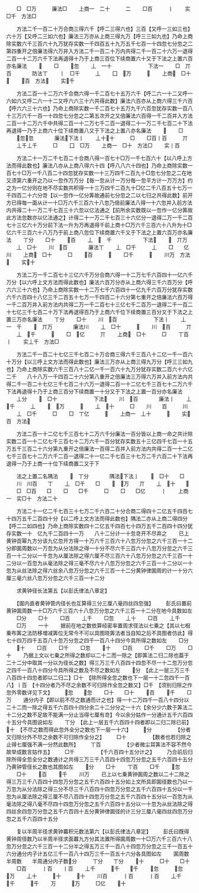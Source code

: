 <!-- { "loadSidebar": true } -->
　　□　□万　　　廉法□
　　上商一　二十　　　二
　　□百　　　丨
　　实□千　方法□






　　方法二千一百二十万合商三得六千【呼二三得六也】三百【又呼一三如三也】六十万【又呼二三如六也】廉法三万亦从上商三得九万【呼三三如九也】乃命上商除实数六千三百六十九万犹存实数一千四百五十九万五千七百一十四忽七分忽之二第四重开之倍廉法得六万并入方法二千一百二十万内共得二千一百二十六万一退得二百一十二万六千下法再退得十乃于上商三百位下续商置六十又于下法之上置六百亦名廉法
　　
　　□
　　忽
　　丄　一十　　　　　　　下法一
　　□　丌百　　　　防法丅
　　丨　□千　　　丄
　　囗　万　　　
　　上商　□十　　　
　　百　方法
　　实千





　　方法二百一十二万六千合商六得一千二百七十五万六千【呼二六一十二又呼一六如六又呼二六一十二又呼六六三十六共得此数】廉法六百亦从上商六得三千六百【呼六六三十六也】乃命上商除实数一千二百七十五万九千六百忽犹存实数一百八十三万六千一百一十四忽七分忽之二第五次开之又倍廉法六百得一千二百并入方法二百一十二万六千中共得二百一十二万七千二百一退得二十一万二千七百二十下法再退得一乃于上商六十位下续商置八又于下法之上置八亦名廉法
　　
　　□
　　忽忽　　　　廉法下法丨
　　丄十十　　　□
　　□百丨百　　　丌
　　丄千丄千　　　□
　　囗　□万
　　上商一　□十　方法□
　　实丨百





　　方法二十一万二千七百二十合商八得一百七十□万一千七百六十【以八呼上方法而得此数也】廉法八亦从上商八得六十四【呼八八六十四也】乃命上商除实数一百七十□万一千八百二十四忽犹存实数一十三万四千二百九十□忽七分忽之二在地又须第六重开之乃以一忽作万万分【毎一忽从计一万分毎一忽平方计一万万方】约之为一亿分则在地不尽实数共积得一十三万四千二百九十□亿二千八百五十七万一千四百二十六分竒【以一忽作一亿分筭故通前七分忽之二以七归之共得此数】前开方已得毎一面从计一十□万六千三百六十八忽乃倍前廉法八得一十六忽并入前方法内共得二十一万二千七百三十六忽以亿法通之【前所余实数既以一忽作一亿分筭故此方法忽数亦以亿法通之】计得二十一万二千七百三十六亿分一退得二万一千二百七十三亿六十万分前下法一升为万再退得千前上商十□万六千三百六十八升为十□亿六千三百六十八万乃于前上商八忽位下续商置六千又于下法之上置六百万亦名廉法
　　丅分
　　□十
　　百
　　丄　　千　　　　　　下法
　　　丌万
　　丄　□十
　　川　百　　　　廉法丅
　　丄　□千　　　丄
　　□　　亿　　　川
　　上商　□十　　　□
　　百　　　
　　□千　　　
　　川万　方法
　　实十








　　方法二万一千二百七十三亿六千万分合商六得一十二万七千六百四十一亿六千万分【以六呼上文方法而得此数也】廉法六百万分亦从上商六得三千六百万分【呼六六三十六也】乃命上商除实数一十二万七千六百四十一亿九千六百万分犹存实数六千六百四十八亿三千二百五十七万一千四百二十六分第七重开之倍廉法六百万得一千二百万并入前方法内共得二万一千二百七十三亿七千二百万一退得二千一百二十七亿三千七百二十万下法再退得百乃于上商六千位下续商置三百分又于下法之上置三万亦名廉法
　　丅分
　　□十
　　川　百　　　　　　　下法丨
　　丄　一　千
　　　丌万　　　　廉法川
　　丄　□十　　　
　　川　百　　　丌
　　丄　千　　　
　　□　亿　　　丌
　　上商　□十　　　□
　　丅百　　　丨
　　实丄千　方法□









　　方法二千一百二十七亿三千七百二十万合商三得六千三百八十二亿一千一百六十万分【以三呼上文方法而得此数也】廉法三万亦从上商三得九万分【呼三三如九也】乃命上商除实数六千三百八十二亿一千一百六十九万分犹存实数二百六十六亿二千　　八十八万一千四百二十六分第八重开之倍廉法三万得六万并入前方法内共得二千一百二十七亿三千七百二十六万一退得二百一十二亿七千三百七十二万六千下法再退得十乃于上商三百分下续商置一十分又于下法之上置一百分亦名廉法
　　丄分
　　　□十　　　　　　　下法
　　川　百　　　　廉法丨
　　丄　千　　　丄
　　　万　　　
　　丄　十　　　□
　　川　　百　　　川
　　丄　□千　　　□
　　□　丅亿　　　
　　上商一　丄十　　　
　　实百　方法












　　方法二百一十二亿七千三百七十二万六千分廉法一百分皆以上商一命之共计除实数二百一十二亿七千三百七十二万六千一百分犹存实数五十三亿四千七百一十五万五千三百二十六分第九重开之倍廉法一百得二百并入前方法内共得二百一十二亿七千三百七十二万六千二百一退得二十一亿二千七百三十七万二千六百二十下法再退得一乃于上商一十位下续商置二又于下

　　法之上置二名隅法
　　　丅分　　　　隅法下法丨
　　　□十　　□
　　川　川百　　丅
　　丄　□千　　□
　　　万　　丌
　　丄　十　　
　　□　□百　　□
　　□　　□千　　　□
　　□　　□亿　　　丨
　　上商一　实□十　方法二十













　　方法二十一亿二千七百三十七万二千六百二十分合商二得四十二亿五千四百七十四万五千二百四十分【以二呼上文方法而得此数也】隅法二亦从上商二得四分【呼二二如四也】乃命上商除实数四十二亿五千四百七十四万五千二百四十四分犹存实数一十　亿九千二百四十一万　　八十二分计一十忽竒开不尽弃之
　　已上黄钟靣幂九方分该九亿忽开方得一十万六千三百六十八忽万分忽之六千三百一十二分即圎周数以一万忽为从分法除之得一十分不尽六千三百六十八忽万分忽之六千三百一十二分以一千忽为从厘法除之得六厘不尽三百六十八忽万分忽之六千三百一十二分以一百忽为从毫法除之得三毫不尽六十八忽万分忽之六千三百一十二分以一十忽为从丝法除之得六丝余八忽万分忽之六千三百一十二分黄钟律圎周的计一十分六厘三毫六丝八忽万分忽之六千三百一十二分






　　求黄钟径长法第五【以彭氏律法八章定】

　　【圎内直者黄钟管内径长也互算得三分三厘八毫四丝四忽强】
　　彭氏曰置前黄钟圎周数一十□万六千三百六十八忽万分忽之六千三百一十二分在地今具数如左
　　□分
　　□十
　　□百
　　丄千
　　□忽
　　丄十
　　□百
　　丄千
　　□万
　　一十
　　据前在地之数依算经密率置周求径法以七乗之【其以七相乗布筭之法防移増减筭位无常今不可以具图晓筭法者当自知之后不具图者仿此】得七十四万四千五百八十忽万分忽之四千一百八十四分今具所得之数如左
　　□分
　　十
　　□百
　　□千
　　□忽
　　十
　　□百
　　□千
　　□万
　　□十
　　乃据上文以七乗之所得之数却以二十二而一除之【即筭法二归二除也葢于二十二分中取其一分以为径长之数】得三万三千八百四十四忽不尽一十二忽万分忽之四千一百八十四分今具所得之数及不尽之数如左
　　分　【此上一层三万三千八百四十四忽者即以二归二】□十　【除所得全忽之数也下一层一十二忽四千一百八】丨百　【十四分者乃不尽之余数不可归除作全忽之数又】□千　【须别归除之作忽外零数详见下文】
　　忽　　忽
　　□十　　□十
　　百
　　千
　　□万
　　通分内子【即以前不尽之数通而计之也】得一十二万四千一百八十四分以二十二而一除之得五千六百四十四分余二十二分分之一十六【余分少六数于筭法二十二分之数不足故不能满一分止当得七厘有竒】今以余分姑作一分通计五千六百四十五分今具图说如左
　　丅分　【此上一层五千六百四十四者即以二归二除已前】十　【不尽之数而得此忽外全分之数也下一层一十六】
　　分　　　　　【分者又归除分外不尽之余数不可归除作全分之】
　　□十　　　　　【数者也若归除之止得七厘强不满一分然此数所】
　　丅百　　　　　【少者微尘耳筭法不容不然今故举成数言姑作五】
　　□千　　　　　【千六百四十五分计之】
　　乃合前后归除所得全忽全分之数通计之共得三万三千八百四十四忽万分忽之五千六百四十五分乃黄钟管径长之数也其图如左
　　分
　　□十
　　丅百
　　□千
　　忽
　　□十
　　百
　　千
　　川万
　　已上以七乗黄钟圎周之数以二十二除之得三万三千八百四十四忽万分忽之五千六百四十五分如上文所具即圎径数也乃以一万忽为从分法除之得三分不尽三千八百四十四忽万分忽之五千六百四十五分以一千忽为从厘法除之得三厘不尽八百四十四忽万分忽之五千六百四十五分以一百忽为从毫法除之得八毫不尽四十四忽万分忽之五千六百四十五分以一十忽为从丝法除之得四丝余四忽万分忽之五千六百四十五分黄钟律圎径的计三分三厘八毫四丝四忽万分忽之五千六百四十五分



　　复以半周半径求黄钟羃积元数法第六【以彭氏律法八章定】
　　彭氏曰既得黄钟周径数乃以半周半径求面羃九方分其法置所得圎周数一十□万六千三百六十八忽万分忽之六千三百一十二分半之得五万三千一百八十四忽万分忽之三千一百五十六分通分内子计五亿三千一百八十四万三千一百五十六分各具图如左
　　圎周数　　半周数　　半周通分内子数分　　　丅分　　丅分
　　十　　　□十　　□十
　　□百　　　丨百　　丨百
　　丄千　　　千　　千
　　忽　　　忽　　　万
　　丄十　　　十　　　十
　　川百　　　丨百　　　丨百
　　丄千　　　千　　　千
　　万　　　万　　　□亿
　　十
